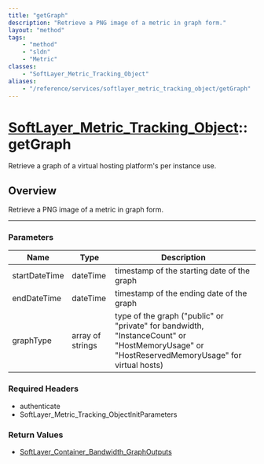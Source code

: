 ```yaml
---
title: "getGraph"
description: "Retrieve a PNG image of a metric in graph form."
layout: "method"
tags:
    - "method"
    - "sldn"
    - "Metric"
classes:
    - "SoftLayer_Metric_Tracking_Object"
aliases:
    - "/reference/services/softlayer_metric_tracking_object/getGraph"
---
```

# [SoftLayer_Metric_Tracking_Object](/reference/services/SoftLayer_Metric_Tracking_Object)::getGraph


Retrieve a graph of a virtual hosting platform's per instance use.


## Overview 
Retrieve a PNG image of a metric in graph form. 

-----

### Parameters 
|Name | Type | Description |
| --- | --- | --- |
|startDateTime| dateTime| timestamp of the starting date of the graph|
|endDateTime| dateTime| timestamp of the ending date of the graph|
|graphType| array of strings| type of the graph ("public" or "private" for bandwidth, "InstanceCount" or "HostMemoryUsage" or "HostReservedMemoryUsage" for virtual hosts)|


### Required Headers
* authenticate
* SoftLayer_Metric_Tracking_ObjectInitParameters


### Return Values
* <a href='/reference/datatypes/SoftLayer_Container_Bandwidth_GraphOutputs'>SoftLayer_Container_Bandwidth_GraphOutputs </a>




